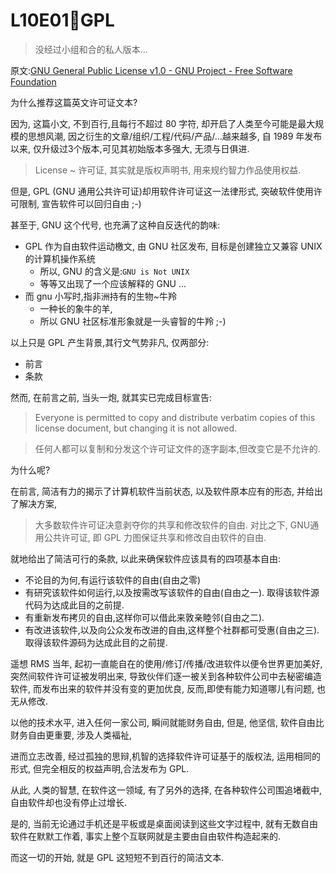 # L10E01🐙GPL

> 没经过小组和合的私人版本...

原文:[GNU General Public License v1.0 - GNU Project - Free Software Foundation](http://www.gnu.org/licenses/old-licenses/gpl-1.0.html)

为什么推荐这篇英文许可证文本?

因为, 这篇小文, 不到百行,且每行不超过 80 字符,
却开启了人类至今可能是最大规模的思想风潮,
因之衍生的文章/组织/工程/代码/产品/...越来越多,
自 1989 年发布以来, 仅升级过3个版本,可见其初始版本多强大, 无须与日俱进.

> License ~ 许可证, 其实就是版权声明书, 用来规约智力作品使用权益.

但是, GPL (GNU 通用公共许可证)却用软件许可证这一法律形式, 
突破软件使用许可限制, 宣告软件可以回归自由 ;-)

甚至于, GNU 这个代号, 也充满了这种自反迭代的韵味:

- GPL 作为自由软件运动檄文, 由 GNU 社区发布, 目标是创建独立又兼容 UNIX 的计算机操作系统
    + 所以, GNU 的含义是:`GNU is Not UNIX`
    + 等等又出现了一个应该解释的 GNU ...
- 而 gnu 小写时,指非洲持有的生物~牛羚
    + 一种长的象牛的羊,
    + 所以 GNU 社区标准形象就是一头睿智的牛羚 ;-)

以上只是 GPL 产生背景,其行文气势非凡, 仅两部分:

- 前言
- 条款

然而, 在前言之前, 当头一炮, 就其实已完成目标宣告:

>  Everyone is permitted to copy and distribute verbatim copies
 of this license document, but changing it is not allowed.

> 任何人都可以复制和分发这个许可证文件的逐字副本,但改变它是不允许的.

为什么呢? 

在前言, 简洁有力的揭示了计算机软件当前状态,
以及软件原本应有的形态, 并给出了解决方案,

> 大多数软件许可证决意剥夺你的共享和修改软件的自由. 
> 对比之下, GNU通用公共许可证, 即 GPL 力图保证共享和修改自由软件的自由. 

就地给出了简洁可行的条款, 以此来确保软件应该具有的四项基本自由:

- 不论目的为何,有运行该软件的自由(自由之零)
- 有研究该软件如何运行,以及按需改写该软件的自由(自由之一). 取得该软件源代码为达成此目的之前提.
- 有重新发布拷贝的自由,这样你可以借此来敦亲睦邻(自由之二). 
- 有改进该软件,以及向公众发布改进的自由,这样整个社群都可受惠(自由之三). 取得该软件源码为达成此目的之前提. 


遥想 RMS 当年, 起初一直能自在的使用/修订/传播/改进软件以便令世界更加美好,
突然间软件许可证被发明出来, 
导致伙伴们逐一被关到各种软件公司中去秘密编造软件,
而发布出来的软件并没有变的更加优良, 反而,即使有能力知道哪儿有问题, 也无从修改.

以他的技术水平, 进入任何一家公司, 瞬间就能财务自由,
但是, 他坚信, 软件自由比财务自由更重要, 涉及人类褔祉,

进而立志改善, 经过孤独的思辩,机智的选择软件许可证基于的版权法,
运用相同的形式, 但完全相反的权益声明,合法发布为 GPL.

从此, 人类的智慧, 在软件这一领域, 有了另外的选择,
在各种软件公司围追堵截中, 自由软件却也没有停止过增长.

是的, 当前无论通过手机还是平板或是桌面阅读到这些文字过程中,
就有无数自由软件在默默工作着, 事实上整个互联网就是主要由自由软件构造起来的.

而这一切的开始, 就是 GPL 这短短不到百行的简洁文本.


